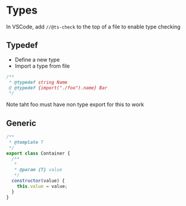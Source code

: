 # Types

In VSCode, add `//@ts-check` to the top of a file to enable type checking

## Typedef

- Define a new type
- Import a type from file

```js
/**
 * @typedef string Name
 @ @typedef {import("./foo").name} Bar
 */
```

Note taht foo must have non type export for this to work

## Generic

```js
/**
 * @template T
 */
export class Container {
  /**
   *
   * @param {T} value
   */
  constructor(value) {
    this.value = value;
  }
}
```
